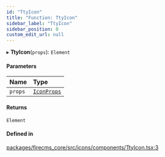 ```yaml
---
id: "TtyIcon"
title: "Function: TtyIcon"
sidebar_label: "TtyIcon"
sidebar_position: 0
custom_edit_url: null
---
```


▸ **TtyIcon**(`props`): `Element`

#### Parameters

| Name | Type |
| :------ | :------ |
| `props` | [`IconProps`](../types/IconProps.md) |

#### Returns

`Element`

#### Defined in

[packages/firecms_core/src/icons/components/TtyIcon.tsx:3](https://github.com/FireCMSco/firecms/blob/d45f3739/packages/firecms_core/src/icons/components/TtyIcon.tsx#L3)
